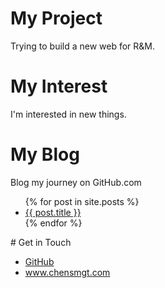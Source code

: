 # My Project
Trying to build a new web for R&M.
# My Interest
I'm interested in new things.
# My Blog
Blog my journey on GitHub.com
<ul>
  {% for post in site.posts %}
  <li>
    <a href="{{ post.url }}">{{ post.title }}</a>
  </li>
  {% endfor %}
</ul>
# Get in Touch
<ul>
<li><a href="https://github.com/{{ site.github_chensmgt }}">GitHub</a></li>
<li><a href="https://chensmgt.com/{{ site.coffecup_www.chensmgt.com }}">www.chensmgt.com</a></li>  
</ul>
